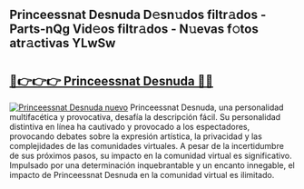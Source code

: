 ## Princeessnat Desnuda D𝚎sn𝚞dos filtr𝚊dos - Parts-nQg Vid𝚎os filtr𝚊dos - N𝚞evas f𝚘tos atr𝚊ctivas YLwSw

# <h2><a href="http://mb3463e.tromn.icu/?c=Princeessnat+Desnuda">🔗👉👉👉 Princeessnat Desnuda 🔗🔗</a></h2>

[![Princeessnat Desnuda nuevo](https://i.imgur.com/pEAQMta.gif)](http://mb3463e.tromn.icu/?c=Princeessnat+Desnuda)
Princeessnat Desnuda, una personalidad multifacética y provocativa, desafía la descripción fácil. Su personalidad distintiva en línea ha cautivado y provocado a los espectadores, provocando debates sobre la expresión artística, la privacidad y las complejidades de las comunidades virtuales. A pesar de la incertidumbre de sus próximos pasos, su impacto en la comunidad virtual es significativo. Impulsado por una determinación inquebrantable y un encanto innegable, el impacto de Princeessnat Desnuda en la comunidad virtual es ilimitado.
